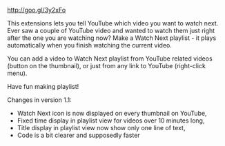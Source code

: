 http://goo.gl/3y2xFo

This extensions lets you tell YouTube which video you want to watch next.
Ever saw a couple of YouTube video and wanted to watch them just right after the one you are watching now? Make a Watch Next playlist - it plays automatically when you finish watching the current video.

You can add a video to Watch Next playlist from YouTube related videos (button on the thumbnail), or just from any link to YouTube (right-click menu).

Have fun making playlist!

Changes in version 1.1:
- Watch Next icon is now displayed on every thumbnail on YouTube,
- Fixed time display in playlist view for videos over 10 minutes long,
- Title display in playlist view now show only one line of text,
- Code is a bit clearer and supposedly faster
